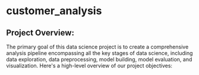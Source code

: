 # customer_analysis
## Project Overview:
The primary goal of this data science project is to create a comprehensive analysis pipeline encompassing all the key stages of data science, including data exploration, data preprocessing, model building, model evaluation, and visualization. Here's a high-level overview of our project objectives:
